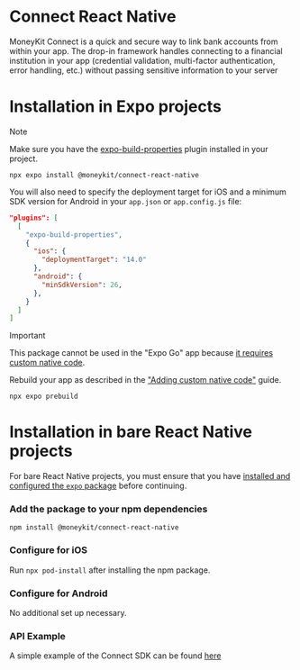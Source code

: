 # Connect React Native

MoneyKit Connect is a quick and secure way to link bank accounts from within your app. The drop-in framework handles connecting to a financial institution in your app (credential validation, multi-factor authentication, error handling, etc.) without passing sensitive information to your server

# Installation in Expo projects

> [!NOTE]
> Make sure you have the [expo-build-properties](https://docs.expo.dev/versions/latest/sdk/build-properties/) plugin installed in your project.

```
npx expo install @moneykit/connect-react-native
```

You will also need to specify the deployment target for iOS and a minimum SDK version for Android in your `app.json` or `app.config.js` file:
```json
"plugins": [
  [
    "expo-build-properties",
    {
      "ios": {
        "deploymentTarget": "14.0"
      },
      "android": {
        "minSdkVersion": 26,
      },
    }
  ]
]
```



> [!IMPORTANT]  
> This package cannot be used in the "Expo Go" app because [it requires custom native code](https://docs.expo.dev/workflow/customizing/).

Rebuild your app as described in the ["Adding custom native code"](https://docs.expo.dev/workflow/customizing/) guide.

```
npx expo prebuild
```

# Installation in bare React Native projects

For bare React Native projects, you must ensure that you have [installed and configured the `expo` package](https://docs.expo.dev/bare/installing-expo-modules/) before continuing.

### Add the package to your npm dependencies

```
npm install @moneykit/connect-react-native
```

### Configure for iOS

Run `npx pod-install` after installing the npm package.

### Configure for Android

No additional set up necessary.

### API Example

A simple example of the Connect SDK can be found [here](https://github.com/moneykit/moneykit-react-native/blob/main/example/App.tsx)
